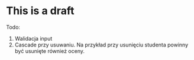 # This is a draft 

Todo:
1. Walidacja input
2. Cascade przy usuwaniu. Na przykład przy usunięciu studenta powinny być usunięte również oceny.
